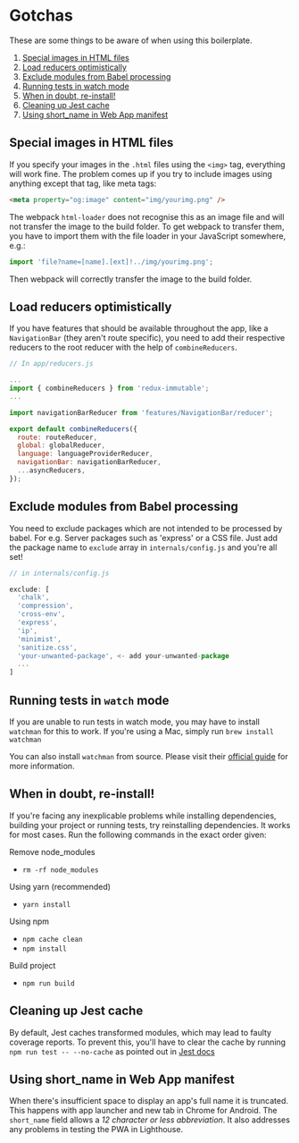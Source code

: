 # Gotchas

These are some things to be aware of when using this boilerplate.

1.  [Special images in HTML files](#special-images-in-html-files)
2.  [Load reducers optimistically](#load-reducers-optimistically)
3.  [Exclude modules from Babel processing](#exclude-modules-from-babel-processing)
4.  [Running tests in watch mode](#running-tests-in-watch-mode)
5.  [When in doubt, re-install!](#when-in-doubt-re-install)
6.  [Cleaning up Jest cache](#cleaning-up-jest-cache)
7.  [Using short_name in Web App manifest](#using-short_name-in-web-app-manifest)

## Special images in HTML files

If you specify your images in the `.html` files using the `<img>` tag, everything
will work fine. The problem comes up if you try to include images using anything
except that tag, like meta tags:

```HTML
<meta property="og:image" content="img/yourimg.png" />
```

The webpack `html-loader` does not recognise this as an image file and will not
transfer the image to the build folder. To get webpack to transfer them, you
have to import them with the file loader in your JavaScript somewhere, e.g.:

```JavaScript
import 'file?name=[name].[ext]!../img/yourimg.png';
```

Then webpack will correctly transfer the image to the build folder.

## Load reducers optimistically

If you have features that should be available throughout the app, like a `NavigationBar` (they aren't route specific), you need to add their respective reducers to the root reducer with the help of `combineReducers`.

```js
// In app/reducers.js

...
import { combineReducers } from 'redux-immutable';
...

import navigationBarReducer from 'features/NavigationBar/reducer';

export default combineReducers({
  route: routeReducer,
  global: globalReducer,
  language: languageProviderReducer,
  navigationBar: navigationBarReducer,
  ...asyncReducers,
});
```

## Exclude modules from Babel processing

You need to exclude packages which are not intended to be processed by babel. For e.g. Server packages such as 'express' or a CSS file. Just add the package name to `exclude` array in `internals/config.js` and you're all set!

```js
// in internals/config.js

exclude: [
  'chalk',
  'compression',
  'cross-env',
  'express',
  'ip',
  'minimist',
  'sanitize.css',
  'your-unwanted-package', <- add your-unwanted-package
  ...
]
```

## Running tests in `watch` mode

If you are unable to run tests in watch mode, you may have to install `watchman` for this to work. If you're using a Mac, simply run `brew install watchman`

You can also install `watchman` from source. Please visit their [official guide](https://facebook.github.io/watchman/docs/install.html) for more information.

## When in doubt, re-install!

If you're facing any inexplicable problems while installing dependencies, building your project or running tests, try reinstalling dependencies. It works for most cases. Run the following commands in the exact order given:

Remove node_modules

- `rm -rf node_modules`

Using yarn (recommended)

- `yarn install`

Using npm

- `npm cache clean`
- `npm install`

Build project

- `npm run build`

## Cleaning up Jest cache

By default, Jest caches transformed modules, which may lead to faulty coverage reports. To prevent this, you'll have to clear the cache by running `npm run test -- --no-cache` as pointed out in [Jest docs](https://facebook.github.io/jest/docs/cli.html#cache)

## Using short_name in Web App manifest

When there's insufficient space to display an app's full name it is truncated.
This happens with app launcher and new tab in Chrome for Android.
The `short_name` field allows a _12 character or less abbreviation_.
It also addresses any problems in testing the PWA in Lighthouse.
